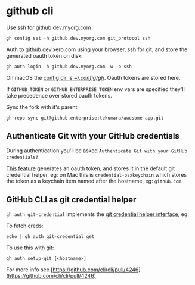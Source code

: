 # github cli

Use ssh for github.dev.myorg.com

```
gh config set -h github.dev.myorg.com git_protocol ssh
```

Auth to github.dev.xero.com using your browser, ssh for git, and store the generated oauth token on disk:

```
gh auth login -h github.dev.myorg.com -w -p ssh
```

On macOS the [config dir is _~/.config/gh_](https://github.com/cli/cli/blob/25b6eecc8dd7845ca42afa3362b80b13c355356a/internal/config/config_file.go#L40). Oauth tokens are stored here.

If `GITHUB_TOKEN` or `GITHUB_ENTERPRISE_TOKEN` env vars are specified they'll take precedence over stored oauth tokens.

Sync the fork with it's parent

```
gh repo sync git@github.enterprise:tekumara/awesome-app.git
```

## Authenticate Git with your GitHub credentials

During authentication you'll be asked `Authenticate Git with your GitHub credentials`?

[This feature](https://github.com/cli/cli/pull/2449) generates an oauth token, and stores it in the default git credential helper, eg: on Mac this is `credential-osxkeychain` which stores the token as a keychain item named after the hostname, eg: `github.com`

## GitHub CLI as git credential helper

`gh auth git-credential` implements the [git credential helper interface](https://github.com/cli/cli/blob/6701b52/pkg/cmd/auth/gitcredential/helper.go), eg:

To fetch creds:

```
echo | gh auth git-credential get
```

To use this with git:

```
gh auth setup-git [<hostname>]
```

For more info see [https://github.com/cli/cli/pull/4246](https://github.com/cli/cli/pull/4246)
